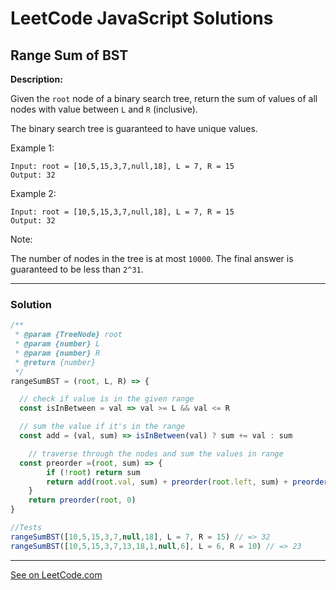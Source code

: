 # LeetCode JavaScript Solutions



## Range Sum of BST



**Description:**

Given the ```root``` node of a binary search tree, return the sum of values of all nodes with value between ```L``` and ```R``` (inclusive).

The binary search tree is guaranteed to have unique values.

Example 1:
```
Input: root = [10,5,15,3,7,null,18], L = 7, R = 15
Output: 32
```

Example 2:

```
Input: root = [10,5,15,3,7,null,18], L = 7, R = 15
Output: 32
```

Note:

The number of nodes in the tree is at most ```10000```.
The final answer is guaranteed to be less than ```2^31```.

---


### Solution


```JavaScript
/**
 * @param {TreeNode} root
 * @param {number} L
 * @param {number} R
 * @return {number}
 */
rangeSumBST = (root, L, R) => {

  // check if value is in the given range
  const isInBetween = val => val >= L && val <= R

  // sum the value if it's in the range
  const add = (val, sum) => isInBetween(val) ? sum += val : sum

	// traverse through the nodes and sum the values in range
  const preorder =(root, sum) => {
        if (!root) return sum
        return add(root.val, sum) + preorder(root.left, sum) + preorder(root.right, sum)
    } 
    return preorder(root, 0)
}

//Tests
rangeSumBST([10,5,15,3,7,null,18], L = 7, R = 15) // => 32
rangeSumBST([10,5,15,3,7,13,18,1,null,6], L = 6, R = 10) // => 23

```


---


[See on LeetCode.com](https://leetcode.com/problems/range-sum-of-bst/)
